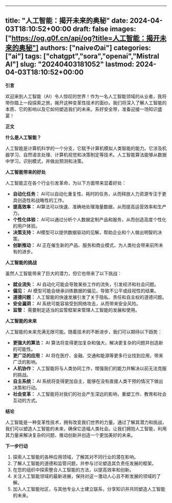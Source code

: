 
---
title: "人工智能：揭开未来的奥秘"
date: 2024-04-03T18:10:52+00:00
draft: false
images: ["https://og.g0f.cn/api/og?title=人工智能：揭开未来的奥秘"]
authors: ["naiveのai"]
categories: ["ai"]
tags: ["chatgpt","sora","openai","Mistral AI"]
slug: "20240403181052"
lastmod: 2024-04-03T18:10:52+00:00
---
**引言**

欢迎来到人工智能（AI）令人惊叹的世界！作为一名人工智能领域的从业者，我将带你踏上一段探索之旅，揭开这种变革性技术的面纱。我们将深入了解人工智能的本质、它的影响以及它如何塑造我们的未来。系好安全带，准备迎接一场知识盛宴！

**正文**

**什么是人工智能？**

人工智能是计算机科学的一个分支，它赋予计算机模拟人类智能的能力。它涉及机器学习、自然语言处理、计算机视觉和决策制定等技术。人工智能算法能够从数据中学习，识别模式，并做出预测和决策。

**人工智能带来的好处**

人工智能正在各个行业引发革命，为以下方面带来显着好处：

- **自动化任务：** AI可以自动化重复性、耗时的任务，从而释放人力资源专注于更具创造性和战略性的工作。
- **提高效率：** AI算法可以快速、准确地处理海量数据，从而提高运营效率和生产力。
- **个性化体验：** AI可以通过分析个人数据定制产品和服务，从而创造高度个性化的用户体验。
- **决策支持：** AI模型可以提供数据驱动的见解，帮助企业和个人做出明智的决策。
- **创新推动：** AI 正在催生新的产品、服务和商业模式，为人类社会带来前所未有的进步。

**人工智能的挑战**

虽然人工智能带来了巨大的潜力，但它也带来了以下挑战：

- **就业流失：** AI 自动化可能会导致某些工作的流失，引发经济和社会问题。
- **偏见：** AI 模型可能会继承训练数据的偏见，导致不公平或歧视性的结果。
- **道德问题：** 人工智能的快速发展引发了关于隐私、责任和自主权的道德问题。
- **安全漏洞：** AI 系统可能容易受到网络攻击，从而带来安全风险。
- **监管：** 需要制定适当的监管框架来管理人工智能的发展和使用。

**人工智能的未来**

人工智能的未来充满无限可能。随着技术的不断进步，我们可以期待以下趋势：

- **更强大的算法：** AI 算法将变得更加复杂和强大，解决更复杂的问题并创造新的可能性。
- **更广泛的应用：** AI 将在医疗、金融、交通和能源等更多行业找到应用，带来广泛的影响。
- **人机协作：** 人工智能将与人类协同工作，增强我们的能力并解决以前无法克服的挑战。
- **自主系统：** AI 系统将变得更加自主，能够在没有直接人类干预的情况下做出决策和行动。
- **社会变革：** 人工智能将对我们的社会产生深远的影响，重塑工作、教育和社会互动的方式。

**结论**

人工智能是一种变革性技术，拥有改变我们世界的力量。通过了解其潜力和挑战，我们可以塑造人工智能的未来，确保它造福人类社会。让我们拥抱人工智能，利用其力量来解决复杂的问题、推动创新并创造一个更加美好的未来。

**下一步行动**

1. 探索人工智能的各种应用领域，了解其对不同行业的潜在影响。
2. 了解人工智能的道德和监管问题，并参与讨论塑造其负责任发展的框架。
3. 在您的组织中探索整合人工智能的方法，以提高效率和创新。
4. 关注人工智能领域的最新进展，保持对这一激动人心且不断发展的领域的了解。
5. 加入人工智能社区，与其他专业人士建立联系，分享知识并共同塑造人工智能的未来。